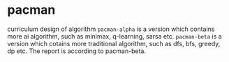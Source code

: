 # pacman
curriculum design of algorithm
`pacman-alpha` is a version which contains more ai algorithm, such as minimax, q-learning, sarsa etc.
`pacman-beta` is a version which cotains more traditional algorithm, such as dfs, bfs, greedy, dp etc.
The report is according to pacman-beta.
